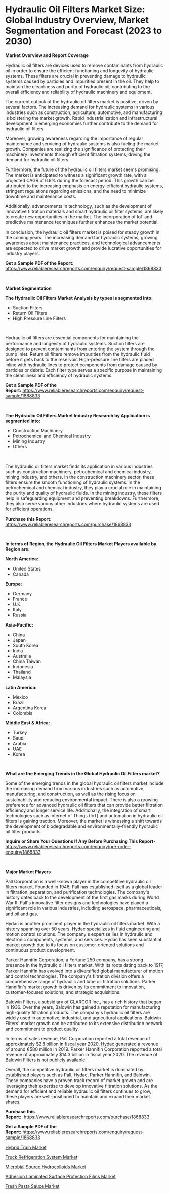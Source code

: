 <p><h1>Hydraulic Oil Filters Market Size: Global Industry Overview, Market Segmentation and Forecast (2023 to 2030)</h1></p><p><strong>Market Overview and Report Coverage</strong></p>
<p><p>Hydraulic oil filters are devices used to remove contaminants from hydraulic oil in order to ensure the efficient functioning and longevity of hydraulic systems. These filters are crucial in preventing damage to hydraulic systems caused by particles and impurities present in the oil. They help to maintain the cleanliness and purity of hydraulic oil, contributing to the overall efficiency and reliability of hydraulic machinery and equipment.</p><p>The current outlook of the hydraulic oil filters market is positive, driven by several factors. The increasing demand for hydraulic systems in various industries such as construction, agriculture, automotive, and manufacturing is bolstering the market growth. Rapid industrialization and infrastructural development in emerging economies further contribute to the demand for hydraulic oil filters.</p><p>Moreover, growing awareness regarding the importance of regular maintenance and servicing of hydraulic systems is also fueling the market growth. Companies are realizing the significance of protecting their machinery investments through efficient filtration systems, driving the demand for hydraulic oil filters.</p><p>Furthermore, the future of the hydraulic oil filters market seems promising. The market is anticipated to witness a significant growth rate, with a projected CAGR of 6.9% during the forecast period. This growth can be attributed to the increasing emphasis on energy-efficient hydraulic systems, stringent regulations regarding emissions, and the need to minimize downtime and maintenance costs.</p><p>Additionally, advancements in technology, such as the development of innovative filtration materials and smart hydraulic oil filter systems, are likely to create new opportunities in the market. The incorporation of IoT and predictive maintenance techniques further enhances the market potential.</p><p>In conclusion, the hydraulic oil filters market is poised for steady growth in the coming years. The increasing demand for hydraulic systems, growing awareness about maintenance practices, and technological advancements are expected to drive market growth and provide lucrative opportunities for industry players.</p></p>
<p><strong>Get a Sample PDF of the Report:</strong> <a href="https://www.reliableresearchreports.com/enquiry/request-sample/1868833">https://www.reliableresearchreports.com/enquiry/request-sample/1868833</a></p>
<p>&nbsp;</p>
<p><strong>Market Segmentation</strong></p>
<p><strong>The Hydraulic Oil Filters Market Analysis by types is segmented into:</strong></p>
<p><ul><li>Suction Filters</li><li>Return Oil Filters</li><li>High Pressure Line Filters</li></ul></p>
<p>&nbsp;</p>
<p><p>Hydraulic oil filters are essential components for maintaining the performance and longevity of hydraulic systems. Suction filters are designed to prevent contaminants from entering the system through the pump inlet. Return oil filters remove impurities from the hydraulic fluid before it gets back to the reservoir. High-pressure line filters are placed inline with hydraulic lines to protect components from damage caused by particles or debris. Each filter type serves a specific purpose in maintaining the cleanliness and efficiency of hydraulic systems.</p></p>
<p><strong>Get a Sample PDF of the Report:</strong>&nbsp;<a href="https://www.reliableresearchreports.com/enquiry/request-sample/1868833">https://www.reliableresearchreports.com/enquiry/request-sample/1868833</a></p>
<p>&nbsp;</p>
<p><strong>The Hydraulic Oil Filters Market Industry Research by Application is segmented into:</strong></p>
<p><ul><li>Construction Machinery</li><li>Petrochemical and Chemical Industry</li><li>Mining Industry</li><li>Others</li></ul></p>
<p>&nbsp;</p>
<p><p>The hydraulic oil filters market finds its application in various industries such as construction machinery, petrochemical and chemical industry, mining industry, and others. In the construction machinery sector, these filters ensure the smooth functioning of hydraulic systems. In the petrochemical and chemical industry, they play a crucial role in maintaining the purity and quality of hydraulic fluids. In the mining industry, these filters help in safeguarding equipment and preventing breakdowns. Furthermore, they also serve various other industries where hydraulic systems are used for efficient operations.</p></p>
<p><strong>Purchase this Report:</strong>&nbsp; <a href="https://www.reliableresearchreports.com/purchase/1868833">https://www.reliableresearchreports.com/purchase/1868833</a></p>
<p>&nbsp;</p>
<p><strong>In terms of Region, the Hydraulic Oil Filters Market Players available by Region are:</strong></p>
<p>
    <p> <strong> North America: </strong>
        <ul>
            <li>United States</li>
            <li>Canada</li>
        </ul>
        </p> 
    <p> <strong> Europe: </strong>
        <ul>
            <li>Germany</li>
            <li>France</li>
            <li>U.K.</li>
            <li>Italy</li>
            <li>Russia</li>
        </ul>
        </p> 
    <p> <strong> Asia-Pacific: </strong>
        <ul>
            <li>China</li>
            <li>Japan</li>
            <li>South Korea</li>
            <li>India</li>
            <li>Australia</li>
            <li>China Taiwan</li>
            <li>Indonesia</li>
            <li>Thailand</li>
            <li>Malaysia</li>
        </ul>
        </p> 
    <p> <strong> Latin America: </strong>
        <ul>
            <li>Mexico</li>
            <li>Brazil</li>
            <li>Argentina Korea</li>
            <li>Colombia</li>
        </ul>
        </p> 
    <p> <strong> Middle East & Africa: </strong>
        <ul>
            <li>Turkey</li>
            <li>Saudi</li>
            <li>Arabia</li>
            <li>UAE</li>
            <li>Korea</li>
        </ul>
    </p>
    </p>
<p>&nbsp;</p>
<p><strong>What are the Emerging Trends in the Global Hydraulic Oil Filters market?</strong></p>
<p><p>Some of the emerging trends in the global hydraulic oil filters market include the increasing demand from various industries such as automotive, manufacturing, and construction, as well as the rising focus on sustainability and reducing environmental impact. There is also a growing preference for advanced hydraulic oil filters that can provide better filtration efficiency and longer service life. Additionally, the integration of smart technologies such as Internet of Things (IoT) and automation in hydraulic oil filters is gaining traction. Moreover, the market is witnessing a shift towards the development of biodegradable and environmentally-friendly hydraulic oil filter products.</p></p>
<p><strong>Inquire or Share Your Questions If Any Before Purchasing This Report</strong>- <a href="https://www.reliableresearchreports.com/enquiry/pre-order-enquiry/1868833">https://www.reliableresearchreports.com/enquiry/pre-order-enquiry/1868833</a></p>
<p>&nbsp;</p>
<p><strong>Major Market Players</strong></p>
<p><p>Pall Corporation is a well-known player in the competitive hydraulic oil filters market. Founded in 1946, Pall has established itself as a global leader in filtration, separation, and purification technologies. The company's history dates back to the development of the first gas masks during World War II. Pall's innovative filter designs and technologies have played a significant role in various industries, including aerospace, pharmaceuticals, and oil and gas.</p><p>Hydac is another prominent player in the hydraulic oil filters market. With a history spanning over 50 years, Hydac specializes in fluid engineering and motion control solutions. The company's expertise lies in hydraulic and electronic components, systems, and services. Hydac has seen substantial market growth due to its focus on customer-oriented solutions and continuous product development.</p><p>Parker Hannifin Corporation, a Fortune 250 company, has a strong presence in the hydraulic oil filters market. With its roots dating back to 1917, Parker Hannifin has evolved into a diversified global manufacturer of motion and control technologies. The company's filtration division offers a comprehensive range of hydraulic and lube oil filtration solutions. Parker Hannifin's market growth is driven by its commitment to innovation, customer-focused solutions, and strategic acquisitions.</p><p>Baldwin Filters, a subsidiary of CLARCOR Inc., has a rich history that began in 1936. Over the years, Baldwin has gained a reputation for manufacturing high-quality filtration products. The company's hydraulic oil filters are widely used in automotive, industrial, and agricultural applications. Baldwin Filters' market growth can be attributed to its extensive distribution network and commitment to product quality.</p><p>In terms of sales revenue, Pall Corporation reported a total revenue of approximately $2.8 billion in fiscal year 2020. Hydac generated a revenue of around €580 million in 2019. Parker Hannifin Corporation reported a total revenue of approximately $14.3 billion in fiscal year 2020. The revenue of Baldwin Filters is not publicly available.</p><p>Overall, the competitive hydraulic oil filters market is dominated by established players such as Pall, Hydac, Parker Hannifin, and Baldwin. These companies have a proven track record of market growth and are leveraging their expertise to develop innovative filtration solutions. As the demand for efficient and reliable hydraulic oil filters continues to grow, these players are well-positioned to maintain and expand their market shares.</p></p>
<p><strong>Purchase this Report:</strong>&nbsp;&nbsp;<a href="https://www.reliableresearchreports.com/purchase/1868833">https://www.reliableresearchreports.com/purchase/1868833</a></p>
<p></p>
<p><strong>Get a Sample PDF of the Report:</strong>&nbsp;<a href="https://www.reliableresearchreports.com/enquiry/request-sample/1868833">https://www.reliableresearchreports.com/enquiry/request-sample/1868833</a></p>
<p><p><a href="https://github.com/maliyahmorrow6654/Market-Research-Report-List-1/blob/main/hybrid-train-market.md">Hybrid Train Market</a></p><p><a href="https://github.com/abdelrhmankishk22/Market-Research-Report-List-1/blob/main/truck-refrigeration-system-market.md">Truck Refrigeration System Market</a></p><p><a href="https://www.linkedin.com/pulse/microbial-source-hydrocolloids-market-challenges-opportunities-n2rme/">Microbial Source Hydrocolloids Market</a></p><p><a href="https://medium.com/@rajuchacharp23/adhesion-laminated-surface-protection-films-market-size-and-market-trends-complete-industry-72e2ba9a5ce3">Adhesion Laminated Surface Protection Films Market</a></p><p><a href="https://medium.com/@mahimohanrp23/fresh-pasta-sauce-market-outlook-industry-overview-and-forecast-2023-to-2030-ffbadf114ba7">Fresh Pasta Sauce Market</a></p></p>